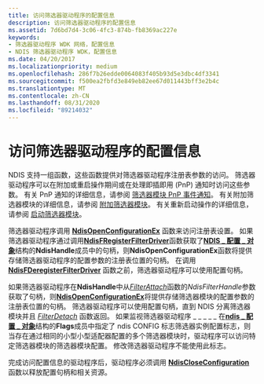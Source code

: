 ```yaml
---
title: 访问筛选器驱动程序的配置信息
description: 访问筛选器驱动程序的配置信息
ms.assetid: 7d6bd7d4-3c06-4fc3-874b-fb8369ac227e
keywords:
- 筛选器驱动程序 WDK 网络，配置信息
- NDIS 筛选器驱动程序 WDK，配置信息
ms.date: 04/20/2017
ms.localizationpriority: medium
ms.openlocfilehash: 286f7b26edde0064083f405b93d5e3dbc4df3341
ms.sourcegitcommit: f500ea2fbfd3e849eb82ee67d011443bff3e2b4c
ms.translationtype: MT
ms.contentlocale: zh-CN
ms.lasthandoff: 08/31/2020
ms.locfileid: "89214032"
---
```

# <a name="accessing-configuration-information-for-a-filter-driver"></a>访问筛选器驱动程序的配置信息





NDIS 支持一组函数，这些函数提供对筛选器驱动程序注册表参数的访问。 筛选器驱动程序可以在附加或重启操作期间或在处理即插即用 (PnP) 通知时访问这些参数。 有关 PnP 通知的详细信息，请参阅 [筛选器模块 PnP 事件通知](filter-module-pnp-event-notifications.md)。 有关附加筛选器模块的详细信息，请参阅 [附加筛选器模块](attaching-a-filter-module.md)。 有关重新启动操作的详细信息，请参阅 [启动筛选器模块](starting-a-filter-module.md)。

筛选器驱动程序调用 [**NdisOpenConfigurationEx**](/windows-hardware/drivers/ddi/ndis/nf-ndis-ndisopenconfigurationex) 函数来访问注册表设置。 如果筛选器驱动程序通过调用[**NdisFRegisterFilterDriver**](/windows-hardware/drivers/ddi/ndis/nf-ndis-ndisfregisterfilterdriver)函数获取了[**NDIS \_ 配置 \_ 对象**](/windows-hardware/drivers/ddi/ndis/ns-ndis-_ndis_configuration_object)结构的**NdisHandle**成员中的句柄，则**NdisOpenConfigurationEx**函数将提供存储筛选器驱动程序的配置参数的注册表位置的句柄。 在调用 [**NdisFDeregisterFilterDriver**](/windows-hardware/drivers/ddi/ndis/nf-ndis-ndisfderegisterfilterdriver) 函数之前，筛选器驱动程序可以使用配置句柄。

如果筛选器驱动程序在**NdisHandle**中从[*FilterAttach*](/windows-hardware/drivers/ddi/ndis/nc-ndis-filter_attach)函数的*NdisFilterHandle*参数获取了句柄，则[**NdisOpenConfigurationEx**](/windows-hardware/drivers/ddi/ndis/nf-ndis-ndisopenconfigurationex)将提供存储筛选器模块的配置参数的注册表位置的句柄。 筛选器驱动程序可以使用配置句柄，直到 NDIS 分离筛选器模块并且 [*FilterDetach*](/windows-hardware/drivers/ddi/ndis/nc-ndis-filter_detach) 函数返回。 如果监视筛选器驱动程序 \_ \_ \_ \_ \_ 在[**ndis \_ 配置 \_ 对象**](/windows-hardware/drivers/ddi/ndis/ns-ndis-_ndis_configuration_object)结构的**Flags**成员中指定了 ndis CONFIG 标志筛选器实例配置标志，则当存在通过相同的小型小型适配器配置的多个筛选器模块时，驱动程序可以访问特定筛选器模块的筛选器模块配置。 修改筛选器驱动程序不能使用此标志。

完成访问配置信息的驱动程序后，驱动程序必须调用 [**NdisCloseConfiguration**](/windows-hardware/drivers/ddi/ndis/nf-ndis-ndiscloseconfiguration) 函数以释放配置句柄和相关资源。

 

